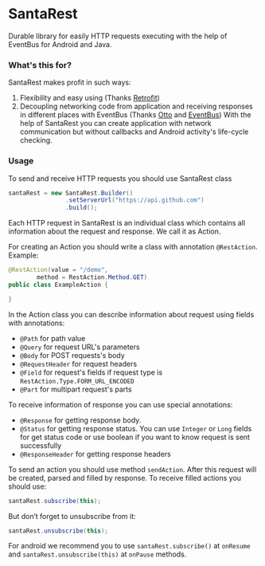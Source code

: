 # SantaRest

Durable library for easily HTTP requests executing with the help of EventBus for Android and Java.

### What's this for?

SantaRest makes profit in such ways:

1. Flexibility and easy using (Thanks [Retrofit](http://square.github.io/retrofit/))
2. Decoupling networking code from application and receiving responses in different places with EventBus (Thanks [Otto](http://square.github.io/otto/) and [EventBus](https://github.com/greenrobot/EventBus))
With the help of SantaRest you can create application with network communication but without callbacks and Android activity's life-cycle checking.

### Usage

To send and receive HTTP requests you should use SantaRest class
```java
santaRest = new SantaRest.Builder()
                .setServerUrl("https://api.github.com")
                .build();
```

Each HTTP request in SantaRest is an individual class which contains all information about the request and response. We call it as Action.


For creating an Action you should write a class with annotation `@RestAction`. Example:
```java
@RestAction(value = "/demo",
        method = RestAction.Method.GET)
public class ExampleAction {

}
```

In the Action class you can describe information about request using fields with annotations:

* `@Path` for path value
* `@Query` for request URL's parameters
* `@Body` for POST requests's body
* `@RequestHeader` for request headers
* `@Field` for request's fields if request type is `RestAction.Type.FORM_URL_ENCODED`
* `@Part` for multipart request's parts

To receive information of response you can use special annotations:

* `@Response` for getting response body.
* `@Status` for getting response status. You can use `Integer` or `Long` fields for get status code or use boolean if you want to know request is sent successfully
* `@ResponseHeader` for getting response headers

To send an action you should use method `sendAction`. After this request will be created, parsed and filled by response. To receive filled actions you should use:
```java
santaRest.subscribe(this);
```

But don’t forget to unsubscribe from it:
```java
santaRest.unsubscribe(this);
```

For android we recommend you to use `santaRest.subscribe()` at `onResume` and `santaRest.unsubscribe(this)` at `onPause` methods.
